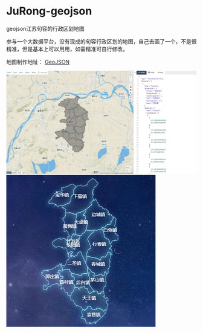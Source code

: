 # JuRong-geojson
geojson江苏句容的行政区划地图

参与一个大数据平台，没有现成的句容行政区划的地图，自己去画了一个，不是很精准，但是基本上可以用用，如需精准可自行修改。

地图制作地址：
[GeoJSON](http://geojson.io/#map=10/31.9423/119.1536)

<img src="juronggeo.jpg" />

<img src="jur.jpg" />